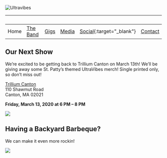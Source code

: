 ![Ultravibes](https://scontent.fbos1-1.fna.fbcdn.net/v/t1.0-9/55492985_332890087357228_108962916572594176_o.jpg?_nc_cat=100&_nc_sid=6e5ad9&_nc_ohc=apxkqkfxRhYAX9g1FpF&_nc_ht=scontent.fbos1-1.fna&oh=54b5f0af0fe6447625510dfca9c4efb6&oe=5EC0F420)

| &nbsp; | &nbsp;             | &nbsp;         | &nbsp;            | &nbsp;                                                                | &nbsp;               |
| ------ | ------------------ | -------------- | ----------------- | --------------------------------------------------------------------- | -------------------- |
| Home   | [The Band](./band) | [Gigs](./gigs) | [Media](./photos) | [Social](https://www.facebook.com/UltraVibesBand/){:target="\_blank"} | [Contact](./contact) |

## Our Next Show

We’re excited to be getting back to Trillium Canton on March 13th!
We’ll be giving away some St. Patty’s themed UltraVibes merch! Single printed only, so don’t miss out!

[Trillium Canton](https://www.facebook.com/trilliumcanton/?eid=ARB7RKO9jCQAswHXYmBZ6KCTFvq918RM-kWY8XFylvQMC9BwtceYc9JGVIZ8UJVDqlmV-xBNrLkXjOQR_)
<br>110 Shawmut Road
<br>Canton, MA 02021

**Friday, March 13, 2020 at 6 PM – 8 PM**

![](https://scontent.fewr1-6.fna.fbcdn.net/v/t1.0-9/84124099_510766759569559_6461963285368406016_n.jpg?_nc_cat=109&_nc_sid=a61e81&_nc_ohc=_KInQlTF9ocAX_Ao3VV&_nc_ht=scontent.fewr1-6.fna&oh=107a529088d5b0c20f8d114ef1886814&oe=5EC4AB57)

## Having a Backyard Barbeque?

We can make it even more rockin!

![](https://scontent.fbos1-1.fna.fbcdn.net/v/t1.0-9/88241809_532416250737943_7974143947993776128_n.jpg?_nc_cat=101&_nc_sid=110474&_nc_ohc=d6AJRhbHb-cAX-z3Bap&_nc_ht=scontent.fbos1-1.fna&oh=d4a1795b113d5558e0634a4824103944&oe=5E8055B2)

